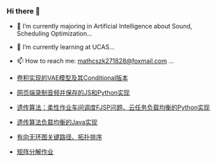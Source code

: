 ### Hi there 👋

<!--
**ZhaoKe1024/ZhaoKe1024** is a ✨ _special_ ✨ repository because its `README.md` (this file) appears on your GitHub profile.

Here are some ideas to get you started:


- 👯 I’m looking to collaborate on ...
- 🤔 I’m looking for help with ...
- 💬 Ask me about ...
- 📫 How to reach me: ...
- 😄 Pronouns: ...
- ⚡ Fun fact: ...
-->
- 🔭 I’m currently majoring in Artificial Intelligence about Sound, Scheduling Optimization...
- 🌱 I’m currently learning at UCAS...
- 📫 How to reach me: mathcszk271828@foxmail.com ...

- [卷积实现的VAE模型及其Conditional版本](https://github.com/ZhaoKe1024/ConvolutionalVAE_withConditional)
- [网页端录制音频并保存的JS和Python实现](https://github.com/ZhaoKe1024/Audio-Record-WebPage)
- [遗传算法：柔性作业车间调度FJSP问题、云任务负载均衡的Python实现](https://github.com/ZhaoKe1024/IntelligentAlgorithmScheduler)
- [遗传算法负载均衡的Java实现](https://github.com/ZhaoKe1024/SSbyZKe)
- [有向无环图关键路径、拓扑排序](https://github.com/ZhaoKe1024/AlgorithmsOnGraph)
- [矩阵分解作业](https://github.com/ZhaoKe1024/UCAS-Matrix_Analysis_and_Application-Python)
